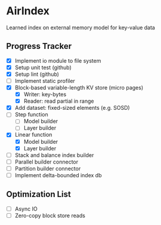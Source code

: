 # AirIndex

Learned index on external memory model for key-value data

## Progress Tracker

- [x] Implement io module to file system
- [x] Setup unit test (github)
- [x] Setup lint (github)
- [ ] Implement static profiler
- [x] Block-based variable-length KV store (micro pages)
  - [x] Writer: key-bytes
  - [x] Reader: read partial in range
- [x] Add dataset: fixed-sized elements (e.g. SOSD)
- [ ] Step function
  - [ ] Model builder
  - [ ] Layer builder
- [x] Linear function
  - [x] Model builder
  - [x] Layer builder
- [ ] Stack and balance index builder
- [ ] Parallel builder connector
- [ ] Partition builder connector
- [ ] Implement delta-bounded index db

## Optimization List

- [ ] Async IO
- [ ] Zero-copy block store reads